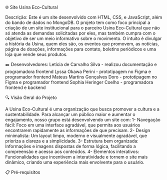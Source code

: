 🌐 Site Usina Eco-Cultural

Descrição:
Este é um site desenvolvido com HTML, CSS, e JavaScript, além do bando de dados no MongoDB. O projeto tem como foco principal a criação de um site institucional para o parceiro Usina Eco-Cultural que não só atenda as demandas solicitadas por eles, mas também cumpra com o objetivo de ser um meio informativo sobre o movimento. O intuito é divulgar a história da Usina, quem eles são, os eventos que promovem, as notícias, página de doações, informações para contato, boletins periódicos e uma loja que vende seus produtos.


✒️ Desenvolvedores:
Letícia de Carvalho Silva - realizou documentação e programadora frontend
Lyssa Okawa Perini - prototipagem no Figma e programador frontend
Mateus Martins Gonçalves Doro - prototipagem no Figma e programador frontend
Sophia Heringer Coelho - programadora frontend e backend


🔍 Visão Geral do Projeto

A Usina Eco-Cultural é uma organização que busca promover a cultura e a sustentabilidade. Para alcançar um público maior e aumentar o engajamento, nosso grupo está desenvolvendo um site com:
  1- Navegação fácil: Foco em uma interface agradável, que permita aos usuários encontrarem rapidamente as informações de que precisam.
  2- Design minimalista: Um layout limpo, moderno e visualmente agradável, que prioriza a clareza e a simplicidade.
  3- Estrutura bem organizada: Informações e imagens dispostas de forma lógica, facilitando a compreensão e acesso aos conteúdos.
  4- Elementos interativos: Funcionalidades que incentivem a interatividade e tornem o site mais dinâmico, criando uma experiência mais envolvente para o usuário.

📋 Pré-requisitos
